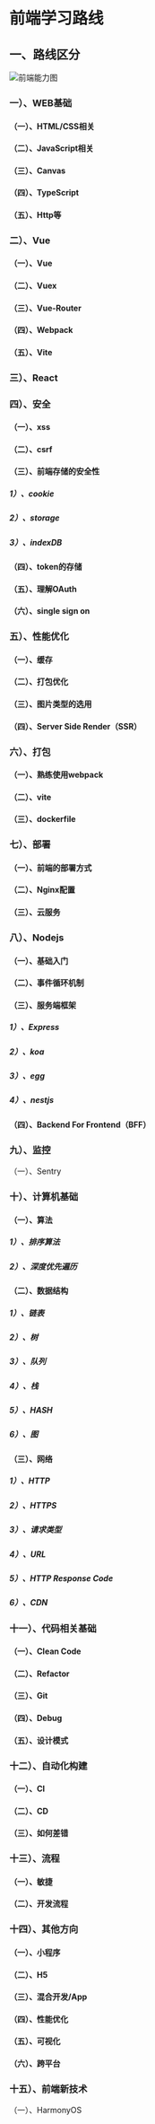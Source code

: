 # 前端学习路线

## 一、路线区分

![前端能力图](./前端能力.png)

### 一）、WEB基础

#### （一）、HTML/CSS相关

#### （二）、JavaScript相关

#### （三）、Canvas

#### （四）、TypeScript

#### （五）、Http等

### 二）、Vue

#### （一）、Vue

#### （二）、Vuex

#### （三）、Vue-Router

#### （四）、Webpack

#### （五）、Vite

### 三）、React

### 四）、安全

#### （一）、xss

#### （二）、csrf

#### （三）、前端存储的安全性

##### 1）、cookie

##### 2）、storage

##### 3）、indexDB

#### （四）、token的存储

#### （五）、理解OAuth

#### （六）、single sign on

### 五）、性能优化

#### （一）、缓存

#### （二）、打包优化

#### （三）、图片类型的选用

#### （四）、Server Side Render（SSR）

### 六）、打包

#### （一）、熟练使用webpack

#### （二）、vite

#### （三）、dockerfile

### 七）、部署

#### （一）、前端的部署方式

#### （二）、Nginx配置

#### （三）、云服务

### 八）、Nodejs

#### （一）、基础入门

#### （二）、事件循环机制

#### （三）、服务端框架

##### 1）、Express

##### 2）、koa

##### 3）、egg

##### 4）、nestjs

#### （四）、Backend For Frontend（BFF）

### 九）、监控

（一）、Sentry



### 十）、计算机基础

#### （一）、算法

##### 1）、排序算法

##### 2）、深度优先遍历

#### （二）、数据结构

##### 1）、链表

##### 2）、树

##### 3）、队列

##### 4）、栈

##### 5）、HASH

##### 6）、图

#### （三）、网络

##### 1）、HTTP

##### 2）、HTTPS

##### 3）、请求类型

##### 4）、URL

##### 5）、HTTP Response Code 

##### 6）、CDN

### 十一）、代码相关基础

#### （一）、Clean Code

#### （二）、Refactor

#### （三）、Git

#### （四）、Debug

#### （五）、设计模式

### 十二）、自动化构建

#### （一）、CI

#### （二）、CD

#### （三）、如何差错

### 十三）、流程

#### （一）、敏捷

#### （二）、开发流程

### 十四）、其他方向

#### （一）、小程序

#### （二）、H5

#### （三）、混合开发/App

#### （四）、性能优化

#### （五）、可视化

#### （六）、跨平台

### 十五）、前端新技术

（一）、HarmonyOS